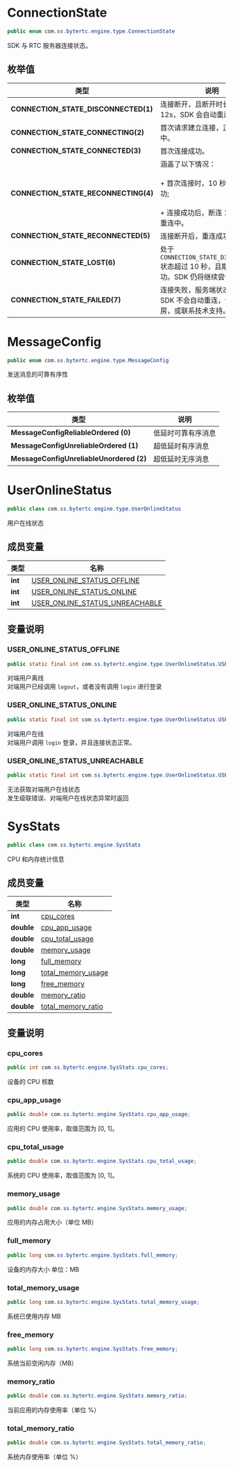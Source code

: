 # ConnectionState
```java
public enum com.ss.bytertc.engine.type.ConnectionState
```

SDK 与 RTC 服务器连接状态。


## 枚举值

| 类型 | 说明 |
| --- | --- |
| **CONNECTION_STATE_DISCONNECTED(1)** | 连接断开，且断开时长超过 12s，SDK 会自动重连。 |
| **CONNECTION_STATE_CONNECTING(2)** | 首次请求建立连接，正在连接中。 |
| **CONNECTION_STATE_CONNECTED(3)** | 首次连接成功。 |
| **CONNECTION_STATE_RECONNECTING(4)** | 涵盖了以下情况：<br><br/>+ 首次连接时，10 秒内未连接成功; <br><br/>+ 连接成功后，断连 10 秒。自动重连中。 |
| **CONNECTION_STATE_RECONNECTED(5)** | 连接断开后，重连成功。 |
| **CONNECTION_STATE_LOST(6)** | 处于 `CONNECTION_STATE_DISCONNECTED` 状态超过 10 秒，且期间重连未成功。SDK 仍将继续尝试重连。 |
| **CONNECTION_STATE_FAILED(7)** | 连接失败，服务端状态异常。SDK 不会自动重连，请重新进房，或联系技术支持。 |


# MessageConfig
```java
public enum com.ss.bytertc.engine.type.MessageConfig
```

发送消息的可靠有序性


## 枚举值

| 类型 | 说明 |
| --- | --- |
| **MessageConfigReliableOrdered (0)** | 低延时可靠有序消息 |
| **MessageConfigUnreliableOrdered (1)** | 超低延时有序消息 |
| **MessageConfigUnreliableUnordered (2)** | 超低延时无序消息 |




# UserOnlineStatus
```java
public class com.ss.bytertc.engine.type.UserOnlineStatus
```

用户在线状态


## 成员变量

| 类型 | 名称 |
| --- | --- |
| **int** | [USER_ONLINE_STATUS_OFFLINE](#UserOnlineStatus-user_online_status_offline) |
| **int** | [USER_ONLINE_STATUS_ONLINE](#UserOnlineStatus-user_online_status_online) |
| **int** | [USER_ONLINE_STATUS_UNREACHABLE](#UserOnlineStatus-user_online_status_unreachable) |


## 变量说明
<span id="UserOnlineStatus-user_online_status_offline"></span>
### USER_ONLINE_STATUS_OFFLINE
```java
public static final int com.ss.bytertc.engine.type.UserOnlineStatus.USER_ONLINE_STATUS_OFFLINE = 0;
```
对端用户离线  <br>
对端用户已经调用 `logout`，或者没有调用 `login` 进行登录


<span id="UserOnlineStatus-user_online_status_online"></span>
### USER_ONLINE_STATUS_ONLINE
```java
public static final int com.ss.bytertc.engine.type.UserOnlineStatus.USER_ONLINE_STATUS_ONLINE = 1;
```
对端用户在线  <br>
对端用户调用 `login` 登录，并且连接状态正常。


<span id="UserOnlineStatus-user_online_status_unreachable"></span>
### USER_ONLINE_STATUS_UNREACHABLE
```java
public static final int com.ss.bytertc.engine.type.UserOnlineStatus.USER_ONLINE_STATUS_UNREACHABLE = 2;
```
无法获取对端用户在线状态  <br>
发生级联错误、对端用户在线状态异常时返回



# SysStats
```java
public class com.ss.bytertc.engine.SysStats
```

CPU 和内存统计信息


## 成员变量

| 类型 | 名称 |
| --- | --- |
| **int** | [cpu_cores](#SysStats-cpu_cores) |
| **double** | [cpu_app_usage](#SysStats-cpu_app_usage) |
| **double** | [cpu_total_usage](#SysStats-cpu_total_usage) |
| **double** | [memory_usage](#SysStats-memory_usage) |
| **long** | [full_memory](#SysStats-full_memory) |
| **long** | [total_memory_usage](#SysStats-total_memory_usage) |
| **long** | [free_memory](#SysStats-free_memory) |
| **double** | [memory_ratio](#SysStats-memory_ratio) |
| **double** | [total_memory_ratio](#SysStats-total_memory_ratio) |


## 变量说明
<span id="SysStats-cpu_cores"></span>
### cpu_cores
```java
public int com.ss.bytertc.engine.SysStats.cpu_cores;
```
设备的 CPU 核数


<span id="SysStats-cpu_app_usage"></span>
### cpu_app_usage
```java
public double com.ss.bytertc.engine.SysStats.cpu_app_usage;
```
应用的 CPU 使用率，取值范围为 [0, 1]。


<span id="SysStats-cpu_total_usage"></span>
### cpu_total_usage
```java
public double com.ss.bytertc.engine.SysStats.cpu_total_usage;
```
系统的 CPU 使用率，取值范围为 [0, 1]。


<span id="SysStats-memory_usage"></span>
### memory_usage
```java
public double com.ss.bytertc.engine.SysStats.memory_usage;
```
应用的内存占用大小（单位 MB）


<span id="SysStats-full_memory"></span>
### full_memory
```java
public long com.ss.bytertc.engine.SysStats.full_memory;
```
设备的内存大小 单位：MB


<span id="SysStats-total_memory_usage"></span>
### total_memory_usage
```java
public long com.ss.bytertc.engine.SysStats.total_memory_usage;
```
系统已使用内存 MB


<span id="SysStats-free_memory"></span>
### free_memory
```java
public long com.ss.bytertc.engine.SysStats.free_memory;
```
系统当前空闲内存（MB）


<span id="SysStats-memory_ratio"></span>
### memory_ratio
```java
public double com.ss.bytertc.engine.SysStats.memory_ratio;
```
当前应用的内存使用率（单位 %）


<span id="SysStats-total_memory_ratio"></span>
### total_memory_ratio
```java
public double com.ss.bytertc.engine.SysStats.total_memory_ratio;
```
系统内存使用率（单位 %）